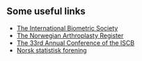 Some useful links
------------------

- [The International Biometric Society][1] 
- [The Norwegian Arthroplasty Register][2]
- [The 33rd Annual Conference of the ISCB][3]
- [Norsk statistisk forening][4]

[1]: http://tibs.org/
[2]: http://nrlweb.ihelse.net/
[3]: http://kivik.no/ISCB/wordpress/
[4]: http://norskstatistiskforening.no
